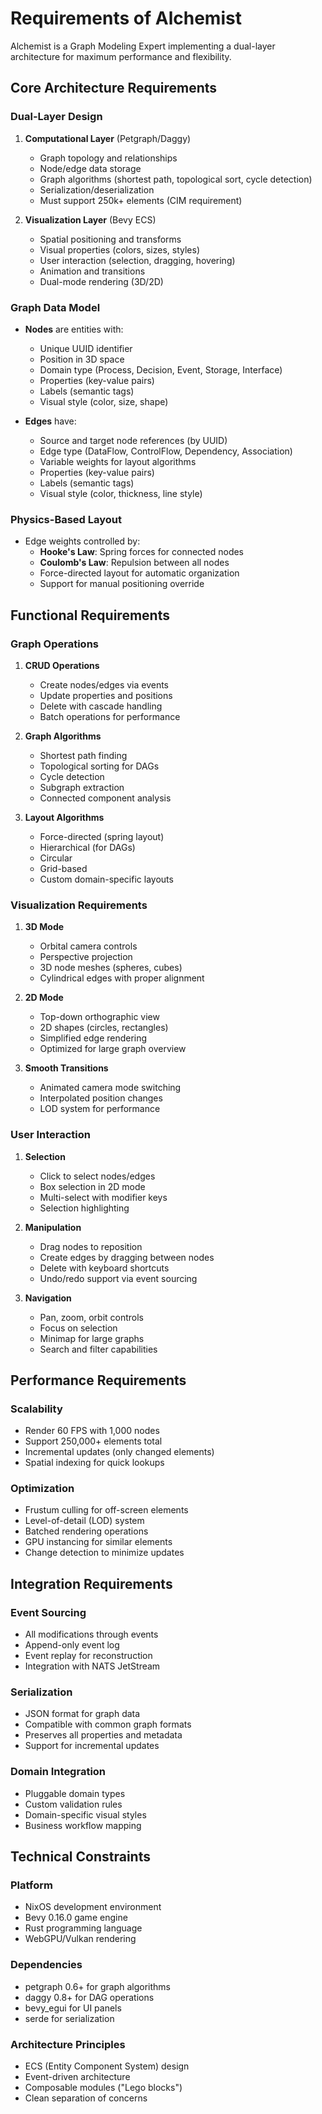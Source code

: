 # Requirements of Alchemist

Alchemist is a Graph Modeling Expert implementing a dual-layer architecture for maximum performance and flexibility.

## Core Architecture Requirements

### Dual-Layer Design
1. **Computational Layer** (Petgraph/Daggy)
   - Graph topology and relationships
   - Node/edge data storage
   - Graph algorithms (shortest path, topological sort, cycle detection)
   - Serialization/deserialization
   - Must support 250k+ elements (CIM requirement)

2. **Visualization Layer** (Bevy ECS)
   - Spatial positioning and transforms
   - Visual properties (colors, sizes, styles)
   - User interaction (selection, dragging, hovering)
   - Animation and transitions
   - Dual-mode rendering (3D/2D)

### Graph Data Model
- **Nodes** are entities with:
  - Unique UUID identifier
  - Position in 3D space
  - Domain type (Process, Decision, Event, Storage, Interface)
  - Properties (key-value pairs)
  - Labels (semantic tags)
  - Visual style (color, size, shape)

- **Edges** have:
  - Source and target node references (by UUID)
  - Edge type (DataFlow, ControlFlow, Dependency, Association)
  - Variable weights for layout algorithms
  - Properties (key-value pairs)
  - Labels (semantic tags)
  - Visual style (color, thickness, line style)

### Physics-Based Layout
- Edge weights controlled by:
  - **Hooke's Law**: Spring forces for connected nodes
  - **Coulomb's Law**: Repulsion between all nodes
  - Force-directed layout for automatic organization
  - Support for manual positioning override

## Functional Requirements

### Graph Operations
1. **CRUD Operations**
   - Create nodes/edges via events
   - Update properties and positions
   - Delete with cascade handling
   - Batch operations for performance

2. **Graph Algorithms**
   - Shortest path finding
   - Topological sorting for DAGs
   - Cycle detection
   - Subgraph extraction
   - Connected component analysis

3. **Layout Algorithms**
   - Force-directed (spring layout)
   - Hierarchical (for DAGs)
   - Circular
   - Grid-based
   - Custom domain-specific layouts

### Visualization Requirements
1. **3D Mode**
   - Orbital camera controls
   - Perspective projection
   - 3D node meshes (spheres, cubes)
   - Cylindrical edges with proper alignment

2. **2D Mode**
   - Top-down orthographic view
   - 2D shapes (circles, rectangles)
   - Simplified edge rendering
   - Optimized for large graph overview

3. **Smooth Transitions**
   - Animated camera mode switching
   - Interpolated position changes
   - LOD system for performance

### User Interaction
1. **Selection**
   - Click to select nodes/edges
   - Box selection in 2D mode
   - Multi-select with modifier keys
   - Selection highlighting

2. **Manipulation**
   - Drag nodes to reposition
   - Create edges by dragging between nodes
   - Delete with keyboard shortcuts
   - Undo/redo support via event sourcing

3. **Navigation**
   - Pan, zoom, orbit controls
   - Focus on selection
   - Minimap for large graphs
   - Search and filter capabilities

## Performance Requirements

### Scalability
- Render 60 FPS with 1,000 nodes
- Support 250,000+ elements total
- Incremental updates (only changed elements)
- Spatial indexing for quick lookups

### Optimization
- Frustum culling for off-screen elements
- Level-of-detail (LOD) system
- Batched rendering operations
- GPU instancing for similar elements
- Change detection to minimize updates

## Integration Requirements

### Event Sourcing
- All modifications through events
- Append-only event log
- Event replay for reconstruction
- Integration with NATS JetStream

### Serialization
- JSON format for graph data
- Compatible with common graph formats
- Preserves all properties and metadata
- Support for incremental updates

### Domain Integration
- Pluggable domain types
- Custom validation rules
- Domain-specific visual styles
- Business workflow mapping

## Technical Constraints

### Platform
- NixOS development environment
- Bevy 0.16.0 game engine
- Rust programming language
- WebGPU/Vulkan rendering

### Dependencies
- petgraph 0.6+ for graph algorithms
- daggy 0.8+ for DAG operations
- bevy_egui for UI panels
- serde for serialization

### Architecture Principles
- ECS (Entity Component System) design
- Event-driven architecture
- Composable modules ("Lego blocks")
- Clean separation of concerns

